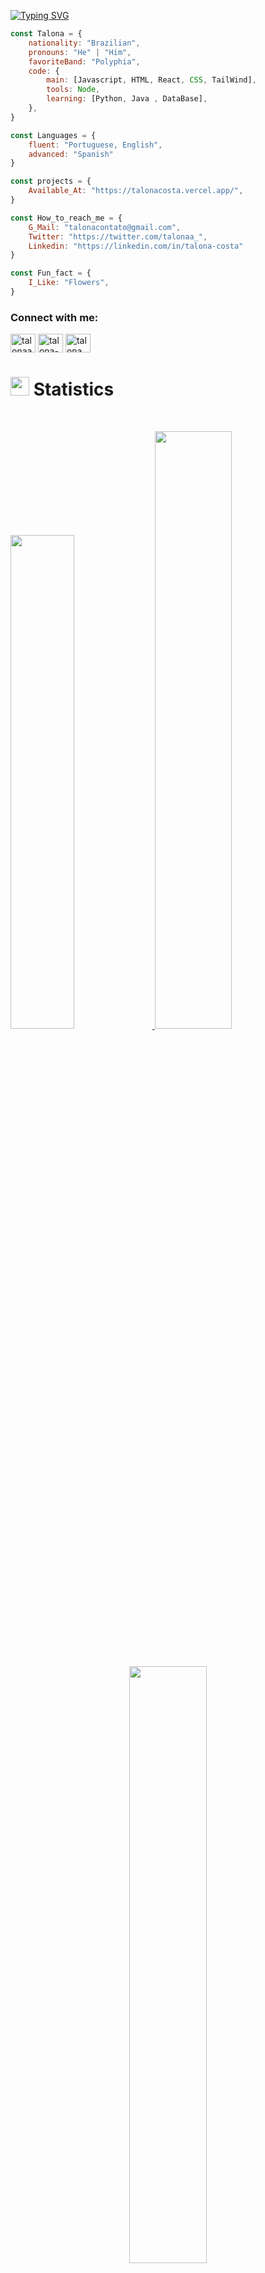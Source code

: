 [![Typing SVG](http://readme-typing-svg.herokuapp.com?font=Poppins&size=24&pause=1000&color=864CF7&center=true&random=false&width=435&lines=Hi+%F0%9F%91%8B%2C+I'm+Talona;I'm+a+Software+engineer;I'm+from+Brasil;I'm+20+years+old;I+like+flowers)](https://git.io/typing-svg) 


```javascript
const Talona = {
    nationality: "Brazilian",
    pronouns: "He" | "Him",
    favoriteBand: "Polyphia",
    code: {
        main: [Javascript, HTML, React, CSS, TailWind],
        tools: Node,
        learning: [Python, Java , DataBase],
    },
}

const Languages = {
    fluent: "Portuguese, English",
    advanced: "Spanish"
}

const projects = {
    Available_At: "https://talonacosta.vercel.app/",
}

const How_to_reach_me = {
    G_Mail: "talonacontato@gmail.com",
    Twitter: "https://twitter.com/talonaa_",
    Linkedin: "https://linkedin.com/in/talona-costa"
}

const Fun_fact = {
    I_Like: "Flowers",
}
```

<h3 align="left">Connect with me:</h3>

<p align="left">
<a href="https://twitter.com/talonaa_" target="blank"><img align="center" src="https://raw.githubusercontent.com/rahuldkjain/github-profile-readme-generator/master/src/images/icons/Social/twitter.svg" alt="talonaa_" height="30" width="40" /></a>
<a href="https://linkedin.com/in/talona-costa" target="blank"><img align="center" src="https://raw.githubusercontent.com/rahuldkjain/github-profile-readme-generator/master/src/images/icons/Social/linked-in-alt.svg" alt="talona-costa" height="30" width="40" /></a>
<a href="https://discord.gg/f5dBAWrXkB" target="blank"><img align="center" src="https://raw.githubusercontent.com/rahuldkjain/github-profile-readme-generator/master/src/images/icons/Social/discord.svg" alt="talona_" height="30" width="40" /></a>
</p>


# <img src="https://media4.giphy.com/media/MIGbtLZoVjbl0bYbAd/giphy.gif?cid=ecf05e472t2h0i8d7dcjaoau9iqtchhr899hxmpxzzgc7lyw&rid=giphy.gif" width="30"> Statistics

<br/>

<p align="left">
  <a href="[https://talonacosta.vercel.app/](https://talonacosta.vercel.app/)">
    <img width="45%" src="https://github-readme-stats.vercel.app/api?username=Talonacosta&theme=midnight-purple&show&hide_border=false&count_private=true">
    <img width="49.5%" src="https://github-readme-streak-stats.herokuapp.com/?user=Talonacosta&theme=midnight-purple&hide_border=false">		  
  </a>
</p>

<br>

<p align="center">
  <a href="[https://talonacosta.vercel.app/](https://talonacosta.vercel.app/)">
    <img width="49.5%" src="https://github-readme-stats.vercel.app/api/top-langs/?username=Talonacosta&theme=midnight-purple&show_icons=true&hide_border=false&layout=compact">
  </a>
</p>

![Talonacosta's github activity graph](https://github-readme-activity-graph.vercel.app/graph?username=Talonacosta&bg_color=000000&color=ffffff&line=aa55ff&point=ffffff&area=true&hide_border=true)

<p align="center" >
    Visitors Count

</p> 


<p align="center"><img src="https://visit-counter.vercel.app/counter.png?page=https%3A%2F%2Fgithub.com%2FTalonacosta&s=40&c=5700ae&bg=00000000&no=7&ff=electrolize&tb=Visits%3A++&ta=" alt="visits "></p>


## <img src="https://user-images.githubusercontent.com/82110564/189553856-2e7f8f30-80b4-484f-bfaa-9e5eb10f24e5.gif" width="30">About Me


Olá! Sou Talona, um desenvolvedor apaixonado baseado no Brasil, sempre em busca de novos desafios e oportunidades para expandir meu conhecimento e habilidades. Com uma sólida formação em ciência da computação e anos de experiência prática, estou constantemente mergulhando em projetos criativos e inovadores que me permitem explorar meu potencial ao máximo.

Minha jornada no mundo da programação começou com uma fascinação pela capacidade de criar soluções práticas e eficientes para problemas complexos. Ao longo dos anos, desenvolvi habilidades em uma variedade de linguagens e tecnologias, desde linguagens de programação como JavaScript e Python até frameworks modernos como React e Node.js. Estou sempre buscando aprender mais e me manter atualizado com as últimas tendências e práticas da indústria.

Além do desenvolvimento de software, tenho um interesse especial em compartilhar meu conhecimento com os outros. Seja através de mentorias, escrevendo artigos ou participando de comunidades de desenvolvedores, estou sempre procurando maneiras de contribuir para a comunidade e ajudar outros aspirantes a desenvolvedores a alcançar seu potencial máximo.

Quando não estou codificando, você pode me encontrar explorando a natureza, praticando esportes ao ar livre ou simplesmente relaxando com um bom livro. Acredito na importância de equilibrar trabalho e lazer para uma vida saudável e gratificante. Estou sempre aberto a novas conexões e oportunidades de colaboração, então não hesite em entrar em contato!

<br>

![Talona's github activity graph](https://ssr-contributions-svg.vercel.app/_/Talonacosta?chart=3dbar&gap=0.6&scale=2&flatten=2&animation=wave&animation_duration=1&animation_delay=0.05&animation_amplitude=20&animation_frequency=0.5&animation_wave_center=10_0&format=svg&weeks=30&theme=purple&dark=true) 



